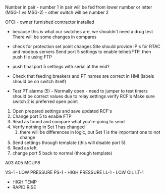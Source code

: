 Number in pair - number 1 in pair will be fed from lower number or letter (MSG-1 vs MSG-2) - other switch will be number 2

OFCI - owner furnished contractor installed
- because this is what our switches are, we shouldn't need a drug test
There will be some changes in compares
- check for protection set point changes
Site should provide IP's for RTAC and modbus servers
Send port 5 settings to enable telnet/FTP, then push file using FTP
- push final port 5 settings with serial at the end?

- Check that feeding breakers and PT names are correct in HMI (labels should be on switch itself)
- Test PT alarms (5) - Normally open - need to jumper to test
timers should be correct values due to relay settings
verify RCF's
Make sure switch 2 is preferred open point

1. Open prepared settings and save updated RCF's
2. Change port 5 to enable FTP
3. Read as found and compare what you're going to send
4. Verify nothing in Set 1 has changed
	1. there will be differences in logic, but Set 1 is the important one to not change
5. Send settings through template (this will disable port 5)
6. Read as left
7. change port 5 back to normal (through template)

A03
A05
MCUP8

VS-1 - LOW PRESSURE
PS-1 - HIGH PRESSURE
LL-1 - LOW OIL
LT-1
- HIGH TEMP
- RAPID RISE